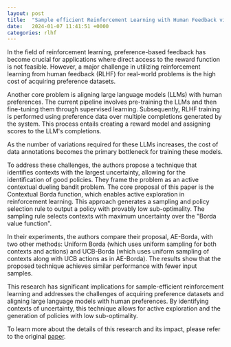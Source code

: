 ```yaml
---
layout: post
title:  "Sample efficient Reinforcement Learning with Human Feedback via Active Exploration"
date:   2024-01-07 11:41:51 +0000
categories: rlhf
---
```


In the field of reinforcement learning, preference-based feedback has become crucial for applications where direct access to the reward function is not feasible. However, a major challenge in utilizing reinforcement learning from human feedback (RLHF) for real-world problems is the high cost of acquiring preference datasets.

Another core problem is aligning large language models (LLMs) with human preferences. The current pipeline involves pre-training the LLMs and then fine-tuning them through supervised learning. Subsequently, RLHF training is performed using preference data over multiple completions generated by the system. This process entails creating a reward model and assigning scores to the LLM's completions.

As the number of variations required for these LLMs increases, the cost of data annotations becomes the primary bottleneck for training these models.

To address these challenges, the authors propose a technique that identifies contexts with the largest uncertainty, allowing for the identification of good policies. They frame the problem as an active contextual dueling bandit problem. The core proposal of this paper is the Contextual Borda function, which enables active exploration in reinforcement learning. This approach generates a sampling and policy selection rule to output a policy with provably low sub-optimality. The sampling rule selects contexts with maximum uncertainty over the "Borda value function".

In their experiments, the authors compare their proposal, AE-Borda, with two other methods: Uniform Borda (which uses uniform sampling for both contexts and actions) and UCB-Borda (which uses uniform sampling of contexts along with UCB actions as in AE-Borda). The results show that the proposed technique achieves similar performance with fewer input samples.

This research has significant implications for sample-efficient reinforcement learning and addresses the challenges of acquiring preference datasets and aligning large language models with human preferences. By identifying contexts of uncertainty, this technique allows for active exploration and the generation of policies with low sub-optimality.

To learn more about the details of this research and its impact, please refer to the original [paper][paper-link].

[paper-link]: https://arxiv.org/pdf/2312.00267.pdf
